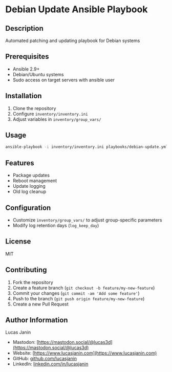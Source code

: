 # Debian Update Ansible Playbook

## Description

Automated patching and updating playbook for Debian systems

## Prerequisites

- Ansible 2.9+
- Debian/Ubuntu systems
- Sudo access on target servers with ansible user

## Installation

1. Clone the repository
2. Configure `inventory/inventory.ini`
3. Adjust variables in `inventory/group_vars/`

## Usage

```bash
ansible-playbook -i inventory/inventory.ini playbooks/debian-update.yml
```

## Features

- Package updates
- Reboot management
- Update logging
- Old log cleanup

## Configuration

- Customize `inventory/group_vars/` to adjust group-specific parameters
- Modify log retention days (`log_keep_day`)

## License

MIT

## Contributing

1. Fork the repository
2. Create a feature branch (`git checkout -b feature/my-new-feature`)
3. Commit your changes (`git commit -am 'Add some feature'`)
4. Push to the branch (`git push origin feature/my-new-feature`)
5. Create a new Pull Request

## Author Information

Lucas Janin
- Mastodon: [https://mastodon.social/@lucas3d](https://mastodon.social/@lucas3d)
- Website: [https://www.lucasjanin.com](https://www.lucasjanin.com)
- GitHub: [github.com/lucasjanin](https://github.com/lucasjanin)
- LinkedIn: [linkedin.com/in/lucasjanin](https://linkedin.com/in/lucasjanin)